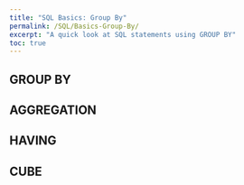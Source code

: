 ```yaml
---
title: "SQL Basics: Group By"
permalink: /SQL/Basics-Group-By/
excerpt: "A quick look at SQL statements using GROUP BY"
toc: true
---
```


## GROUP BY

## AGGREGATION

## HAVING

## CUBE
